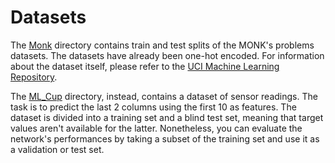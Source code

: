 # Datasets
The [Monk](Monk) directory contains train and test splits of the MONK's problems datasets. 
The datasets have already been one-hot encoded. 
For information about the dataset itself, please refer to the [UCI Machine Learning Repository](https://archive.ics.uci.edu/ml/datasets/MONK's+Problems).

The [ML_Cup](ML_Cup) directory, instead, contains a dataset of sensor readings.
The task is to predict the last 2 columns using the first 10 as features. 
The dataset is divided into a training set and a blind test set, meaning that target values aren't available for the latter.
Nonetheless, you can evaluate the network's performances by taking a subset of the training set and use it as a validation or test set.
